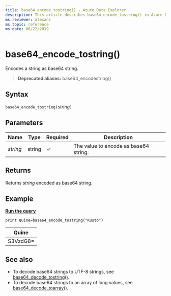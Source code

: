 ```yaml
---
title: base64_encode_tostring() - Azure Data Explorer
description: This article describes base64_encode_tostring() in Azure Data Explorer.
ms.reviewer: alexans
ms.topic: reference
ms.date: 06/22/2019
---
```

# base64_encode_tostring()

Encodes a string as base64 string.

> **Deprecated aliases:** base64_encodestring()

## Syntax

`base64_encode_tostring(`*string*`)`

## Parameters

| Name | Type | Required | Description |
|--|--|--|--|
| *string* | string | &check; |  The value to encode as base64 string. |

## Returns

Returns *string* encoded as base64 string.

## Example

[**Run the query**](https://dataexplorer.azure.com/clusters/help/databases/Samples?query=H4sIAAAAAAAAAysoyswrUQgszcxLtU1KLE41M4lPzUvOT0mNL8kvLgFKpmsoeZcWl+QraQIAKEgGNSsAAAA=)

```kusto
print Quine=base64_encode_tostring("Kusto")
```

|Quine   |
|--------|
|S3VzdG8=|

## See also

* To decode base64 strings to UTF-8 strings, see [base64_decode_tostring()](base64_decode_tostringfunction.md).
* To decode base64 strings to an array of long values, see [base64_decode_toarray()](base64_decode_toarrayfunction.md).
